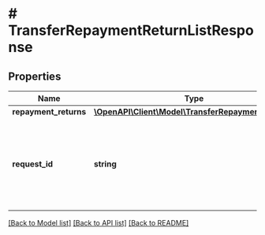 # # TransferRepaymentReturnListResponse

## Properties

Name | Type | Description | Notes
------------ | ------------- | ------------- | -------------
**repayment_returns** | [**\OpenAPI\Client\Model\TransferRepaymentReturn[]**](TransferRepaymentReturn.md) |  |
**request_id** | **string** | A unique identifier for the request, which can be used for troubleshooting. This identifier, like all Plaid identifiers, is case sensitive. |

[[Back to Model list]](../../README.md#models) [[Back to API list]](../../README.md#endpoints) [[Back to README]](../../README.md)
